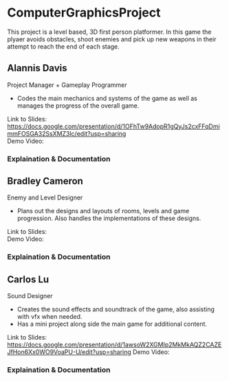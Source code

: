# ComputerGraphicsProject
This project is a level based, 3D first person platformer.  In this game the plyaer avoids obstacles, shoot enemies and pick up new weapons in their attempt to reach the end of each stage.  

## Alannis Davis
Project Manager + Gameplay Programmer  
 - Codes the main mechanics and systems of the game as well as manages the progress of the overall game.   


Link to Slides:  https://docs.google.com/presentation/d/1OFhTw9AdopR1gQyJs2cxFFqDmimmFOSGA32SsXMZ3lc/edit?usp=sharing  
Demo Video:  
### Explaination & Documentation  


## Bradley Cameron 
Enemy and Level Designer  
- Plans out the designs and layouts of rooms, levels and game progression.  Also handles the implementations of these designs.  


Link to Slides:  
Demo Video:  
### Explaination & Documentation  

## Carlos Lu
Sound Designer  
- Creates the sound effects and soundtrack of the game, also assisting with vfx when needed.  
- Has a mini project along side the main game for additional content.

Link to Slides:  https://docs.google.com/presentation/d/1awsoW2XGMIp2MkMkAQZ2CAZEJfHon6Xx0WO9VoaPU-U/edit?usp=sharing
Demo Video:  
### Explaination & Documentation  

